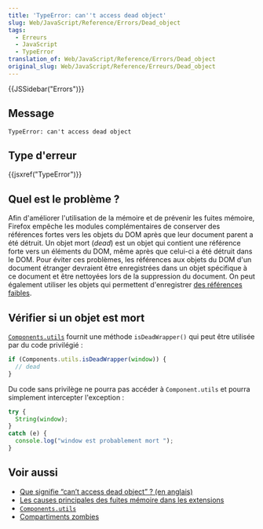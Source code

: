 ```yaml
---
title: 'TypeError: can''t access dead object'
slug: Web/JavaScript/Reference/Errors/Dead_object
tags:
  - Erreurs
  - JavaScript
  - TypeError
translation_of: Web/JavaScript/Reference/Errors/Dead_object
original_slug: Web/JavaScript/Reference/Erreurs/Dead_object
---
```


{{JSSidebar("Errors")}}

## Message

```
TypeError: can't access dead object
```

## Type d'erreur

{{jsxref("TypeError")}}

## Quel est le problème ?

Afin d'améliorer l'utilisation de la mémoire et de prévenir les fuites mémoire, Firefox empêche les modules complémentaires de conserver des références fortes vers les objets du DOM après que leur document parent a été détruit. Un objet mort (_dead_) est un objet qui contient une référence forte vers un éléments du DOM, même après que celui-ci a été détruit dans le DOM. Pour éviter ces problèmes, les références aux objets du DOM d'un document étranger devraient être enregistrées dans un objet spécifique à ce document et être nettoyées lors de la suppression du document. On peut également utiliser les objets qui permettent d'enregistrer [des références faibles](/fr/docs/Mozilla/Tech/XPCOM/Language_Bindings/Components.utils.getWeakReference).

## Vérifier si un objet est mort

[`Components.utils`](/fr/docs/Components.utils) fournit une méthode `isDeadWrapper()` qui peut être utilisée par du code privilégié :

```js
if (Components.utils.isDeadWrapper(window)) {
  // dead
}
```

Du code sans privilège ne pourra pas accéder à `Component.utils` et pourra simplement intercepter l'exception :

```js
try {
  String(window);
}
catch (e) {
  console.log("window est probablement mort ");
}
```

## Voir aussi

- [Que signifie “can’t access dead object” ? (en anglais)](https://blog.mozilla.org/addons/2012/09/12/what-does-cant-access-dead-object-mean/)
- [Les causes principales des fuites mémoire dans les extensions](/fr/docs/Extensions/Common_causes_of_memory_leaks_in_extensions)
- [`Components.utils`](/fr/docs/Components.utils)
- [Compartiments zombies](/fr/docs/Mozilla/Zombie_compartments#Zombie_compartments)
